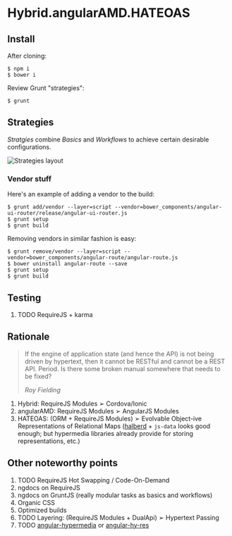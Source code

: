 # Hybrid.angularAMD.HATEOAS


## Install

After cloning:

    $ npm i
    $ bower i

Review Grunt "strategies":

    $ grunt


## Strategies

*Stratgies* combine *Basics* and *Workflows* to achieve certain desirable configurations.

<img src="https://git.kpd-i.com/aalexander/Hybrid.angularAMD.HATEOAS/raw/master/resources/grunt-default.png" alt="Strategies layout"/>


### Vendor stuff

Here's an example of adding a vendor to the build:

    $ grunt add/vendor --layer=script --vendor=bower_components/angular-ui-router/release/angular-ui-router.js
    $ grunt setup
    $ grunt build

Removing vendors in similar fashion is easy:

    $ grunt remove/vendor --layer=script --vendor=bower_components/angular-route/angular-route.js
    $ bower uninstall angular-route --save
    $ grunt setup
    $ grunt build


## Testing

1. TODO RequireJS + karma


## Rationale

<blockquote>
<p>If the engine of application state (and hence the API) is not being driven by hypertext, then it cannot be RESTful and cannot be a REST API. Period. Is there some broken manual somewhere that needs to be fixed?</p>
<div><cite>Roy Fielding</cite></div>
</blockquote>

1. Hybrid: RequireJS Modules ➢ Cordova/Ionic
2. angularAMD: RequireJS Modules ➢ AngularJS Modules
3. HATEOAS: (ORM + RequireJS Modules) ➢ Evolvable Object-ive Representations of Relational Maps ([halberd][halberd] + `js-data` looks good enough; but hypermedia libraries already provide for storing representations, etc.)


## Other noteworthy points

1. TODO RequireJS Hot Swapping / Code-On-Demand
2. ngdocs on RequireJS
3. ngdocs on GruntJS (really modular tasks as basics and workflows)
4. Organic CSS
5. Optimized builds
6. TODO Layering: (RequireJS Modules + DualApi) ➢ Hypertext Passing
7. TODO [angular-hypermedia][angular-hypermedia] or [angular-hy-res][angular-hy-res]


[halberd]: https://github.com/jpbochi/halberd
[angular-hypermedia]: https://github.com/jcassee/angular-hypermedia
[angular-hy-res]: https://github.com/petejohanson/angular-hy-res
